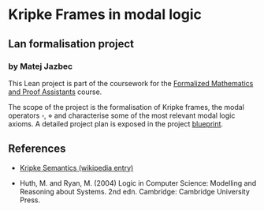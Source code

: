 # Kripke Frames in modal logic
## Lan formalisation project
### by Matej Jazbec


This Lean project is part of the coursework for the [Formalized Mathematics and Proof Assistants](https://www.andrej.com/zapiski/MAT-FORMATH-2024/book/) course.

The scope of the project is the formalisation of Kripke frames, the modal operators $\square$, $\diamond$ and characterise some of the most relevant modal logic axioms. A detailed project plan is exposed in the project [blueprint](https://github.com/MatejJazbec/kripke-frames/blob/main/blueprint/src/print.pdf).

## References

- [Kripke Semantics (wikipedia entry)](https://en.wikipedia.org/wiki/Kripke_semantics) 

- Huth, M. and Ryan, M. (2004) Logic in Computer Science: Modelling and Reasoning about Systems. 2nd edn. Cambridge: Cambridge University Press. 
